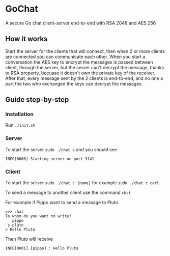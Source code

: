 # GoChat
A secure Go chat client-server end-to-end with RSA 2048 and AES 256

## How it works

Start the server for the clients that will connect, then when 2 or more clients are connected you can communicate each other.
When you start a conversation the AES key to encrypt the messages is passed between client, through the server, but the server can't decrypt the message, thanks to RSA property, becuase it doesn't own the private key of the receiver.
After that, every message sent by the 2 clients is end-to-end, and no one a part the two who exchanged the keys can decrypt the messages.

## Guide step-by-step

### Installation

Run `./init.sh`

### Server

To start the server `sudo ./chat s` and you should see

```INFO[0000] Starting server on port 3141```

### Client

To start the server `sudo ./chat c [name]` for example `sudo ./chat c carl`

To send a message to another client use the command `chat`

For example if Pippo want to send a message to Pluto

```
>>> chat
To whom do you want to write?
   pippo
 ❯ pluto
> Hello Pluto
```

Then Pluto will receive

```
INFO[0001] [pippo] : Hello Pluto
```

